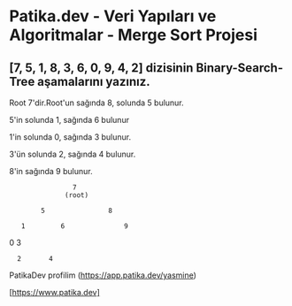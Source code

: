 # Patika.dev - Veri Yapıları ve Algoritmalar - Merge Sort Projesi

## [7, 5, 1, 8, 3, 6, 0, 9, 4, 2] dizisinin Binary-Search-Tree aşamalarını yazınız.
Root 7'dir.Root'un sağında 8, solunda 5 bulunur.

5'in solunda 1, sağında 6 bulunur

1'in solunda 0, sağında 3 bulunur.

3'ün solunda 2, sağında 4 bulunur. 

8'in sağında 9 bulunur.

                    7
                  (root)

            5                8
              
       1         6               9
            
   0      3 

      2       4


PatikaDev profilim
(https://app.patika.dev/yasmine)

[https://www.patika.dev]
